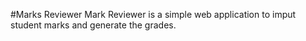 #Marks Reviewer
Mark Reviewer is a simple web application  to imput student marks and generate the grades.
